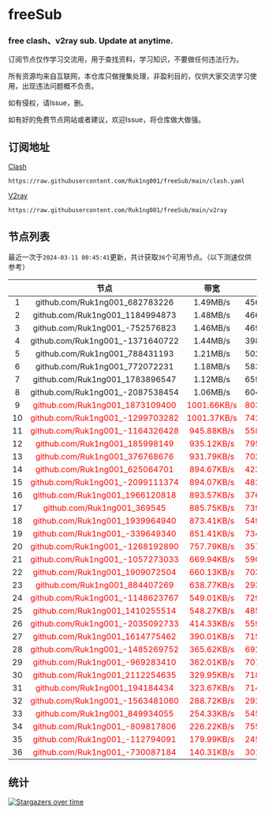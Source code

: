 # freeSub
### free clash、v2ray sub. Update at anytime.

订阅节点仅作学习交流用，用于查找资料，学习知识，不要做任何违法行为。

所有资源均来自互联网，本仓库只做搜集处理，非盈利目的，仅供大家交流学习使用，出现违法问题概不负责。

如有侵权，请Issue，删。

如有好的免费节点网站或者建议，欢迎Issue，将仓库做大做强。

## 订阅地址
[Clash](https://raw.githubusercontent.com/Ruk1ng001/freeSub/main/clash.yaml)
```
https://raw.githubusercontent.com/Ruk1ng001/freeSub/main/clash.yaml
```
[V2ray](https://raw.githubusercontent.com/Ruk1ng001/freeSub/main/v2ray)
```
https://raw.githubusercontent.com/Ruk1ng001/freeSub/main/v2ray
```

## 节点列表

最近一次于`2024-03-11 00:45:41`更新，共计获取`36`个可用节点。（以下测速仅供参考）

|  | 节点 | 带宽 | 延迟 |
|:-:|:--:|:--:|:--:|
 | 1 | github.com/Ruk1ng001_682783226 | 1.49MB/s | 456.00ms |
 | 2 | github.com/Ruk1ng001_1184994873 | 1.48MB/s | 466.00ms |
 | 3 | github.com/Ruk1ng001_-752576823 | 1.46MB/s | 469.00ms |
 | 4 | github.com/Ruk1ng001_-1371640722 | 1.44MB/s | 398.00ms |
 | 5 | github.com/Ruk1ng001_788431193 | 1.21MB/s | 502.00ms |
 | 6 | github.com/Ruk1ng001_772072231 | 1.18MB/s | 583.00ms |
 | 7 | github.com/Ruk1ng001_1783896547 | 1.12MB/s | 659.00ms |
 | 8 | github.com/Ruk1ng001_-2087538454 | 1.06MB/s | 604.00ms |
 | 9 | <font color=red>github.com/Ruk1ng001_1873109400</font> | <font color=red>1001.66KB/s</font> | <font color=red>803.00ms</font> |
 | 10 | <font color=red>github.com/Ruk1ng001_-1299703282</font> | <font color=red>1001.37KB/s</font> | <font color=red>742.00ms</font> |
 | 11 | <font color=red>github.com/Ruk1ng001_-1164326428</font> | <font color=red>945.88KB/s</font> | <font color=red>558.00ms</font> |
 | 12 | <font color=red>github.com/Ruk1ng001_185998149</font> | <font color=red>935.12KB/s</font> | <font color=red>795.00ms</font> |
 | 13 | <font color=red>github.com/Ruk1ng001_376768676</font> | <font color=red>931.79KB/s</font> | <font color=red>702.00ms</font> |
 | 14 | <font color=red>github.com/Ruk1ng001_625064701</font> | <font color=red>894.67KB/s</font> | <font color=red>423.00ms</font> |
 | 15 | <font color=red>github.com/Ruk1ng001_-2099111374</font> | <font color=red>894.07KB/s</font> | <font color=red>482.00ms</font> |
 | 16 | <font color=red>github.com/Ruk1ng001_1966120818</font> | <font color=red>893.57KB/s</font> | <font color=red>376.00ms</font> |
 | 17 | <font color=red>github.com/Ruk1ng001_369545</font> | <font color=red>885.75KB/s</font> | <font color=red>739.00ms</font> |
 | 18 | <font color=red>github.com/Ruk1ng001_1939964940</font> | <font color=red>873.41KB/s</font> | <font color=red>549.00ms</font> |
 | 19 | <font color=red>github.com/Ruk1ng001_-339649340</font> | <font color=red>851.41KB/s</font> | <font color=red>734.00ms</font> |
 | 20 | <font color=red>github.com/Ruk1ng001_-1268192890</font> | <font color=red>757.79KB/s</font> | <font color=red>357.00ms</font> |
 | 21 | <font color=red>github.com/Ruk1ng001_-1057273033</font> | <font color=red>669.94KB/s</font> | <font color=red>590.00ms</font> |
 | 22 | <font color=red>github.com/Ruk1ng001_1909072504</font> | <font color=red>660.13KB/s</font> | <font color=red>703.00ms</font> |
 | 23 | <font color=red>github.com/Ruk1ng001_884407269</font> | <font color=red>638.77KB/s</font> | <font color=red>293.00ms</font> |
 | 24 | <font color=red>github.com/Ruk1ng001_-1148623767</font> | <font color=red>549.01KB/s</font> | <font color=red>729.00ms</font> |
 | 25 | <font color=red>github.com/Ruk1ng001_1410255514</font> | <font color=red>548.27KB/s</font> | <font color=red>485.00ms</font> |
 | 26 | <font color=red>github.com/Ruk1ng001_-2035092733</font> | <font color=red>414.33KB/s</font> | <font color=red>559.00ms</font> |
 | 27 | <font color=red>github.com/Ruk1ng001_1614775462</font> | <font color=red>390.01KB/s</font> | <font color=red>715.00ms</font> |
 | 28 | <font color=red>github.com/Ruk1ng001_-1485269752</font> | <font color=red>365.62KB/s</font> | <font color=red>692.00ms</font> |
 | 29 | <font color=red>github.com/Ruk1ng001_-969283410</font> | <font color=red>362.01KB/s</font> | <font color=red>707.00ms</font> |
 | 30 | <font color=red>github.com/Ruk1ng001_2112254635</font> | <font color=red>329.95KB/s</font> | <font color=red>718.00ms</font> |
 | 31 | <font color=red>github.com/Ruk1ng001_194184434</font> | <font color=red>323.67KB/s</font> | <font color=red>714.00ms</font> |
 | 32 | <font color=red>github.com/Ruk1ng001_-1563481060</font> | <font color=red>288.72KB/s</font> | <font color=red>292.00ms</font> |
 | 33 | <font color=red>github.com/Ruk1ng001_849934055</font> | <font color=red>254.33KB/s</font> | <font color=red>545.00ms</font> |
 | 34 | <font color=red>github.com/Ruk1ng001_-809817806</font> | <font color=red>226.22KB/s</font> | <font color=red>755.00ms</font> |
 | 35 | <font color=red>github.com/Ruk1ng001_-112794091</font> | <font color=red>179.99KB/s</font> | <font color=red>245.00ms</font> |
 | 36 | <font color=red>github.com/Ruk1ng001_-730087184</font> | <font color=red>140.31KB/s</font> | <font color=red>301.00ms</font> |


## 统计

[![Stargazers over time](https://starchart.cc/Ruk1ng001/freeSub.svg)](https://starchart.cc/Ruk1ng001/freeSub)